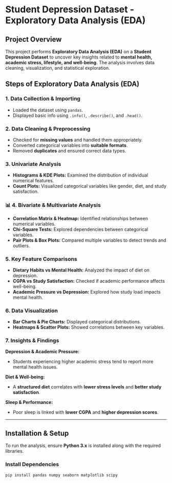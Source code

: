 #  Student Depression Dataset - Exploratory Data Analysis (EDA)

##  Project Overview
This project performs **Exploratory Data Analysis (EDA)** on a **Student Depression Dataset** to uncover key insights related to **mental health, academic stress, lifestyle, and well-being**. The analysis involves data cleaning, visualization, and statistical exploration.


##  Steps of Exploratory Data Analysis (EDA)

###  1. Data Collection & Importing  
   - Loaded the dataset using `pandas`.  
   - Displayed basic info using `.info()`, `.describe()`, and `.head()`.  

###  2. Data Cleaning & Preprocessing  
   - Checked for **missing values** and handled them appropriately.  
   - Converted categorical variables into **suitable formats**.  
   - Removed **duplicates** and ensured correct data types.  

###  3. Univariate Analysis  
   - **Histograms & KDE Plots:** Examined the distribution of individual numerical features.  
   - **Count Plots:** Visualized categorical variables like gender, diet, and study satisfaction.  

### 📊 4. Bivariate & Multivariate Analysis  
   - **Correlation Matrix & Heatmap:** Identified relationships between numerical variables.  
   - **Chi-Square Tests:** Explored dependencies between categorical variables.  
   - **Pair Plots & Box Plots:** Compared multiple variables to detect trends and outliers.  

###  5. Key Feature Comparisons  
   - **Dietary Habits vs Mental Health:** Analyzed the impact of diet on depression.  
   - **CGPA vs Study Satisfaction:** Checked if academic performance affects well-being.  
   - **Academic Pressure vs Depression:** Explored how study load impacts mental health.  

###  6. Data Visualization  
   - **Bar Charts & Pie Charts:** Displayed categorical distributions.  
   - **Heatmaps & Scatter Plots:** Showed correlations between key variables.  

###  7. Insights & Findings  
 **Depression & Academic Pressure:**  
   - Students experiencing higher academic stress tend to report more mental health issues.  

 **Diet & Well-being:**  
   - A **structured diet** correlates with **lower stress levels** and **better study satisfaction**.  

 **Sleep & Performance:**  
   - Poor sleep is linked with **lower CGPA** and **higher depression scores**.  

---

##  Installation & Setup
To run the analysis, ensure **Python 3.x** is installed along with the required libraries.

### Install Dependencies
```bash
pip install pandas numpy seaborn matplotlib scipy
